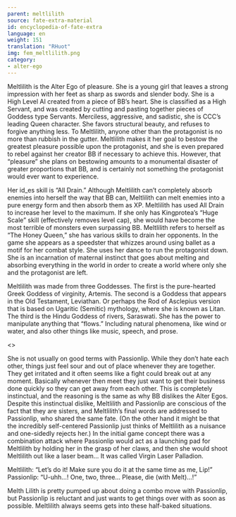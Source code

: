 ```yaml
---
parent: meltlilith
source: fate-extra-material
id: encyclopedia-of-fate-extra
language: en
weight: 151
translation: "RHuot"
img: fem_meltlilith.png
category:
- alter-ego
---
```


Meltlilith is the Alter Ego of pleasure.
She is a young girl that leaves a strong impression with her feet as sharp as swords and slender body.
She is a High Level AI created from a piece of BB’s heart.
She is classified as a High Servant, and was created by cutting and pasting together pieces of Goddess type Servants.
Merciless, aggressive, and sadistic, she is CCC’s leading Queen character.
She favors structural beauty, and refuses to forgive anything less.
To Meltlilith, anyone other than the protagonist is no more than rubbish in the gutter.
Meltlilith makes it her goal to bestow the greatest pleasure possible upon the protagonist, and she is even prepared to rebel against her creator BB if necessary to achieve this.
However, that “pleasure” she plans on bestowing amounts to a monumental disaster of greater proportions that BB, and is certainly not something the protagonist would ever want to experience.

Her id_es skill is “All Drain.”
Although Meltlilith can’t completely absorb enemies into herself the way that BB can, Meltlilith can melt enemies into a pure energy form and then absorb them as XP.
Meltlilith has used All Drain to increase her level to the maximum.
If she only has Kingprotea’s “Huge Scale” skill (effectively removes level cap), she would have become the most terrible of monsters even surpassing BB.
Meltlilith refers to herself as “The Honey Queen,” she has various skills to drain her opponents.
In the game she appears as a speedster that whizzes around using ballet as a motif for her combat style. She uses her dance to run the protagonist down.
She is an incarnation of maternal instinct that goes about melting and absorbing everything in the world in order to create a world where only she and the protagonist are left.

Meltlilith was made from three Goddesses.
The first is the pure-hearted Greek Goddess of virginity, Artemis.
The second is a Goddess that appears in the Old Testament, Leviathan. Or perhaps the Rod of Asclepius version that is based on Ugaritic (Semitic) mythology, where she is known as Litan.
The third is the Hindu Goddess of rivers, Saraswati.
She has the power to manipulate anything that “flows.” Including natural phenomena, like wind or water, and also other things like music, speech, and prose.

<>

She is not usually on good terms with Passionlip.
While they don’t hate each other, things just feel sour and out of place whenever they are together. They get irritated and it often seems like a fight could break out at any moment. Basically whenever then meet they just want to get their business done quickly so they can get away from each other.
This is completely instinctual, and the reasoning is the same as why BB dislikes the Alter Egos.
Despite this instinctual dislike, Meltlilith and Passionlip are conscious of the fact that they are sisters, and Meltlilith’s final words are addressed to Passionlip, who shared the same fate.
(On the other hand it might be that the incredibly self-centered Passionlip just thinks of Meltlilith as a nuisance and one-sidedly rejects her.)
In the initial game concept there was a combination attack where Passionlip would act as a launching pad for Meltlilith by holding her in the grasp of her claws, and then she would shoot Meltlilith out like a laser beam…
It was called Virgin Laser Palladion.

Meltlilith: “Let’s do it! Make sure you do it at the same time as me, Lip!”
Passionlip: “U-uhh…! One, two, three… Please, die (with Melt)…!”

Melth Lilith is pretty pumped up about doing a combo move with Passionlip, but Passionlip is reluctant and just wants to get things over with as soon as possible.
Meltlilith always seems gets into these half-baked situations.
